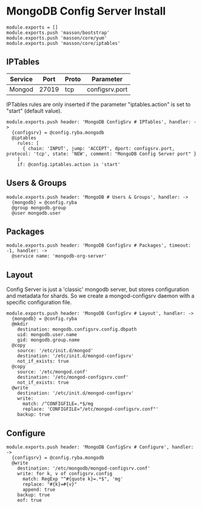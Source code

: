 
# MongoDB Config Server Install

    module.exports = []
    module.exports.push 'masson/bootstrap'
    module.exports.push 'masson/core/yum'
    module.exports.push 'masson/core/iptables'

## IPTables

| Service       | Port  | Proto | Parameter       |
|---------------|-------|-------|-----------------|
| Mongod        | 27019 |  tcp  |  configsrv.port |

IPTables rules are only inserted if the parameter "iptables.action" is set to
"start" (default value).

    module.exports.push header: 'MongoDB ConfigSrv # IPTables', handler: ->
      {configsrv} = @config.ryba.mongodb
      @iptables
        rules: [
          { chain: 'INPUT', jump: 'ACCEPT', dport: configsrv.port, protocol: 'tcp', state: 'NEW', comment: "MongoDB Config Server port" }
        ]
        if: @config.iptables.action is 'start'

## Users & Groups

    module.exports.push header: 'MongoDB # Users & Groups', handler: ->
      {mongodb} = @config.ryba
      @group mongodb.group
      @user mongodb.user

## Packages

    module.exports.push header: 'MongoDB ConfigSrv # Packages', timeout: -1, handler: ->
      @service name: 'mongodb-org-server'

## Layout

Config Server is just a 'classic' mongodb server, but stores configuration and 
metadata for shards.
So we create a mongod-configsrv daemon with a specific configuration file.

    module.exports.push header: 'MongoDB ConfigSrv # Layout', handler: ->
      {mongodb} = @config.ryba
      @mkdir
        destination: mongodb.configsrv.config.dbpath
        uid: mongodb.user.name
        gid: mongodb.group.name
      @copy
        source: '/etc/init.d/mongod'
        destination: '/etc/init.d/mongod-configsrv'
        not_if_exists: true
      @copy
        source: '/etc/mongod.conf'
        destination: '/etc/mongod-configsrv.conf'
        not_if_exists: true
      @write
        destination: '/etc/init.d/mongod-configsrv'
        write:
          match: /^CONFIGFILE=.*$/mg
          replace: 'CONFIGFILE="/etc/mongod-configsrv.conf"'
        backup: true

## Configure

    module.exports.push header: 'MongoDB ConfigSrv # Configure', handler: ->
      {configsrv} = @config.ryba.mongodb
      @write
        destination: '/etc/mongodb/mongod-configsrv.conf'
        write: for k, v of configsrv.config
          match: RegExp "^#{quote k}=.*$", 'mg'
          replace: "#{k}=#{v}"
          append: true
        backup: true
        eof: true
